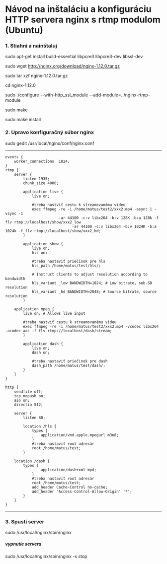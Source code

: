 # Návod na inštaláciu a konfiguráciu HTTP servera nginx s rtmp modulom (Ubuntu)
### 1. Stiahni a nainštaluj
sudo apt-get install build-essential libpcre3 libpcre3-dev libssl-dev

sudo wget http://nginx.org/download/nginx-1.12.0.tar.gz

sudo tar xzf nginx-1.12.0.tar.gz

cd nginx-1.12.0

sudo ./configure --with-http_ssl_module --add-module=../nginx-rtmp-module

sudo make

sudo make install

### 2. Upravo konfiguračný súbor nginx
sudo gedit /usr/local/nginx/conf/nginx.conf

---
```worker_processes  1;
events {
    worker_connections  1024;
}
rtmp {
    server {
        listen 1935;
        chunk_size 4000;

        application live {
            live on;

            #treba nastviť cestu k streamovanému videu
            exec ffmpeg -re -i /home/matus/test2/xxx2.mp4 -async 1 -vsync -1
                        -ar 44100 -c:v libx264 -b:v 128K -b:a 128k -f flv rtmp://localhost/show/xxx2_low
			                  -ar 44100 -c:v libx264 -b:v 1024K -b:a 1024k -f flv rtmp://localhost/show/xxx2_hd;
        }

        application show {
            live on;
            hls on;

            #treba nastaviť priečinok pre hls
            hls_path /home/matus/test/hls/;

            # Instruct clients to adjust resolution according to bandwidth
            hls_variant _low BANDWIDTH=1024; # Low bitrate, sub-SD resolution
            hls_variant _hd BANDWIDTH=2048; # Source bitrate, source resolution
        }

	application mpeg {
        live on; # Allows live input

        #treba nastviť cestu k streamovanému videu
        exec ffmpeg -re -i /home/matus/test2/xxx2.mp4 -vcodec libx264 -acodec aac -f flv rtmp://localhost/dash/stream;
        }

        application dash {
            live on;
            dash on;

            #treba nastaviť priečinok pre dash
            dash_path /home/matus/test/dash/;
        }
    }
}

http {
    sendfile off;
    tcp_nopush on;
    aio on;
    directio 512;

    server {
        listen 80;

        location /hls {
            types {
                application/vnd.apple.mpegurl m3u8;
            }
            #treba nastaviť root adresár
            root /home/matus/test;
        }

	location /dash {
	    types {
                application/dash+xml mpd;
            }
            #treba nastaviť root adresár
            root /home/matus/test;
            add_header Cache-Control no-cache;
            add_header 'Access-Control-Allow-Origin' '*';
        }
    }
}
```

---
### 3. Spusti server
  sudo /usr/local/nginx/sbin/nginx

##### vypnutie servera
  sudo /usr/local/nginx/sbin/nginx -s stop

